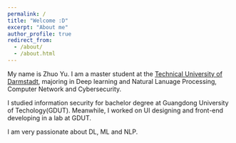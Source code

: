 ```yaml
---
permalink: /
title: "Welcome :D"
excerpt: "About me"
author_profile: true
redirect_from: 
  - /about/
  - /about.html
---
```


My name is Zhuo Yu. I am a master student at the [Technical University of Darmstadt](https://www.tu-darmstadt.de/), majoring in Deep learning and Natural Lanuage Processing, Computer Network and Cybersecurity. 


I studied information security for bachelor degree at Guangdong University of Techology(GDUT). Meanwhile, I worked on UI designing and front-end developing in a lab at GDUT. 

I am very passionate about DL, ML and NLP. 
